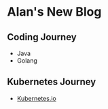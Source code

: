 # Alan's New Blog

## Coding Journey
* Java
* Golang

## Kubernetes Journey
* [Kubernetes.io](https://kubernetes.io/)
